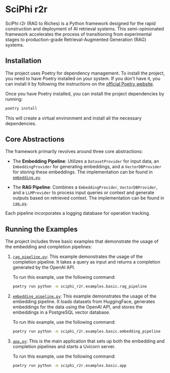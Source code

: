 # SciPhi r2r

SciPhi r2r (RAG to Riches) is a Python framework designed for the rapid construction and deployment of AI retrieval systems. This semi-opinionated framework accelerates the process of transitioning from experimental stages to production-grade Retrieval-Augmented Generation (RAG) systems.

## Installation

The project uses Poetry for dependency management. To install the project, you need to have Poetry installed on your system. If you don't have it, you can install it by following the instructions on the [official Poetry website](https://python-poetry.org/docs/#installation).

Once you have Poetry installed, you can install the project dependencies by running:

```bash
poetry install
```

This will create a virtual environment and install all the necessary dependencies.

## Core Abstractions

The framework primarily revolves around three core abstractions:

- The **Embedding Pipeline**: Utilizes a `DatasetProvider` for input data, an `EmbeddingProvider` for generating embeddings, and a `VectorDBProvider` for storing these embeddings. The implementation can be found in [`embedding.py`](sciphi_r2r/core/pipelines/embedding.py).

- The **RAG Pipeline**: Combines a `EmbeddingProvider`, `VectorDBProvider`, and a `LLMProvider` to process input queries or context and generate outputs based on retrieved context. The implementation can be found in [`rag.py`](sciphi_r2r/core/pipelines/rag.py).

Each pipeline incorporates a logging database for operation tracking.
## Running the Examples

The project includes three basic examples that demonstrate the usage of the embedding and completion pipelines:

1. [`rag_pipeline.py`](sciphi_r2r/examples/basic/rag_pipeline.py): This example demonstrates the usage of the completion pipeline. It takes a query as input and returns a completion generated by the OpenAI API.

    To run this example, use the following command:

    ```bash
    poetry run python -m sciphi_r2r.examples.basic.rag_pipeline
    ```

2. [`embedding_pipeline.py`](sciphi_r2r/examples/basic/embedding_pipeline.py): This example demonstrates the usage of the embedding pipeline. It loads datasets from HuggingFace, generates embeddings for the data using the OpenAI API, and stores the embeddings in a PostgreSQL vector database.

    To run this example, use the following command:

    ```bash
    poetry run python -m sciphi_r2r.examples.basic.embedding_pipeline
    ```

3. [`app.py`](sciphi_r2r/examples/basic/app.py): This is the main application that sets up both the embedding and completion pipelines and starts a Uvicorn server.

    To run this example, use the following command:

    ```bash
    poetry run python -m sciphi_r2r.examples.basic.app
    ```
